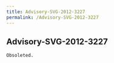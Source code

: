 ```yaml
---
title: Advisory-SVG-2012-3227
permalink: /Advisory-SVG-2012-3227
---
```


## Advisory-SVG-2012-3227

```
Obsoleted.
```
